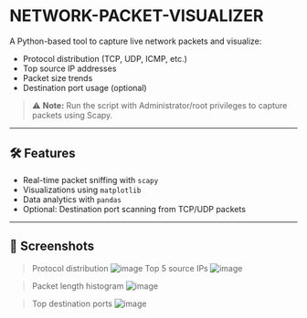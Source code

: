 # NETWORK-PACKET-VISUALIZER

A Python-based tool to capture live network packets and visualize:
- Protocol distribution (TCP, UDP, ICMP, etc.)
- Top source IP addresses
- Packet size trends
- Destination port usage (optional)

> ⚠️ **Note:** Run the script with Administrator/root privileges to capture packets using Scapy.

---

## 🛠️ Features

- Real-time packet sniffing with `scapy`
- Visualizations using `matplotlib`
- Data analytics with `pandas`
- Optional: Destination port scanning from TCP/UDP packets

---

## 📸 Screenshots

> Protocol distribution
 ![image](https://github.com/user-attachments/assets/b511edb8-6c93-45d2-8212-f3783a60df54)
> Top 5 source IPs
![image](https://github.com/user-attachments/assets/7bc129e5-c1f4-4cad-be74-8f43c90b2c2d)
  
> Packet length histogram
![image](https://github.com/user-attachments/assets/8a51686c-f40f-42c6-b1e1-a2cd679277a2)

> Top destination ports
![image](https://github.com/user-attachments/assets/cbb7e7a6-bf86-4636-8368-3735c57e69b8)
  



